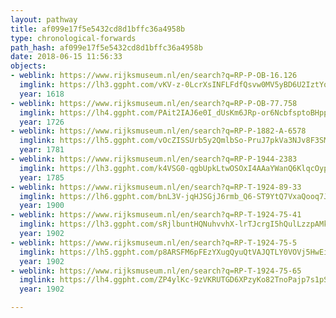 ```yaml
---
layout: pathway
title: af099e17f5e5432cd8d1bffc36a4958b
type: chronological-forwards
path_hash: af099e17f5e5432cd8d1bffc36a4958b
date: 2018-06-15 11:56:33
objects:
- weblink: https://www.rijksmuseum.nl/en/search?q=RP-P-OB-16.126
  imglink: https://lh3.ggpht.com/vKV-z-0LcrXsINFLFdfQsvw0MV5yBD6U2IztYq1LiE-psYsBVlGZzFU4GvjOSQh5dyFcHKv9x0NL3DoKHYuKo60r334=s200
  year: 1618
- weblink: https://www.rijksmuseum.nl/en/search?q=RP-P-OB-77.758
  imglink: https://lh4.ggpht.com/PAit2IAJ6e0I_dUsKm6JRp-or6NcbfsptoBHpp8iGpWLnfdj0gR6HQCW9Fw2ODPW2H1C-Y9x8HUTgyBTOYtKWLMhpFo=s200
  year: 1726
- weblink: https://www.rijksmuseum.nl/en/search?q=RP-P-1882-A-6578
  imglink: https://lh5.ggpht.com/vOcZISSUrb5y2QmlbSo-PruJ7pkVa3NJv8F3SMM1l5yJ0V3jj8B_ZudkJrRZiXrpdqAM5emeozpm9c8fYpCMbE1JIQ=s200
  year: 1781
- weblink: https://www.rijksmuseum.nl/en/search?q=RP-P-1944-2383
  imglink: https://lh3.ggpht.com/k4VSG0-qgbUpkLtwOSOxI4AAaYWanQ6KlqcOypZWVBEZO7QqjJB96rby1lbybr-hwN7LjIMnPxtxKmDwetc3Z5k2hg=s200
  year: 1785
- weblink: https://www.rijksmuseum.nl/en/search?q=RP-T-1924-89-33
  imglink: https://lh6.ggpht.com/bnL3V-jqHJSGjJ6rmb_Q6-ST9YtQ7VxaQooq7Jg0lRteBnjQKHQMLpxp7hIkuzz9yIXjW0gYGkwvytIg2GsAjEzXFvk=s200
  year: 1900
- weblink: https://www.rijksmuseum.nl/en/search?q=RP-T-1924-75-41
  imglink: https://lh3.ggpht.com/sRjlbuntHQNuhvvhX-lrTJcrgI5hQulLzzpAMkUduU-Zff2-ILiRHE4i4QnobJjmYH0KGTgpcVBzKB2AKtCpgWJeBr0=s200
  year: 1902
- weblink: https://www.rijksmuseum.nl/en/search?q=RP-T-1924-75-5
  imglink: https://lh5.ggpht.com/p8ARSFM6pFEzYXugQyuQtVAJQTLY0VOVj5HwEiReQWA_GH0L1-OIda65qi7O_HW0gkkgJhWqN6QN1XUmNbfFBawvwudJ=s200
  year: 1902
- weblink: https://www.rijksmuseum.nl/en/search?q=RP-T-1924-75-65
  imglink: https://lh4.ggpht.com/ZP4ylKc-9zVKRUTGD6XPzyKo82TnoPajp7s1pSJUvQHfiO9CyyAhzBSZICsXpp1C7TYa3TJvBNsa6woyvwyYDa4ttYVI=s200
  year: 1902

---
```

